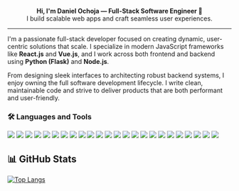 <p align="center">
  <strong>Hi, I'm Daniel Ochoja — Full-Stack Software Engineer 🚀</strong><br>
  I build scalable web apps and craft seamless user experiences.
</p>

---

<p>
  I'm a passionate full-stack developer focused on creating dynamic, user-centric solutions that scale. I specialize in modern JavaScript frameworks like <strong>React.js</strong> and <strong>Vue.js</strong>, and I work across both frontend and backend using <strong>Python (Flask)</strong> and <strong>Node.js</strong>.
</p>

<p>
  From designing sleek interfaces to architecting robust backend systems, I enjoy owning the full software development lifecycle. I write clean, maintainable code and strive to deliver products that are both performant and user-friendly.
</p>

<h3>🛠️ Languages and Tools</h3>

<p>
  <!-- Frontend -->
  <img src="https://img.shields.io/badge/-E34F26?style=for-the-badge&logo=html5&logoColor=white" />
  <img src="https://img.shields.io/badge/-1572B6?style=for-the-badge&logo=css3&logoColor=white" />
  <img src="https://img.shields.io/badge/-F7DF1E?style=for-the-badge&logo=javascript&logoColor=black" />
  <img src="https://img.shields.io/badge/-3178C6?style=for-the-badge&logo=typescript&logoColor=white" />
  <img src="https://img.shields.io/badge/-42b883?style=for-the-badge&logo=vue.js&logoColor=white" />
  <img src="https://img.shields.io/badge/-00DC82?style=for-the-badge&logo=nuxt.js&logoColor=white" />
  <img src="https://img.shields.io/badge/-38B2AC?style=for-the-badge&logo=tailwind-css&logoColor=white" />
  <img src="https://img.shields.io/badge/-CC6699?style=for-the-badge&logo=sass&logoColor=white" />
  <!-- Backend -->
  <img src="https://img.shields.io/badge/-3776AB?style=for-the-badge&logo=python&logoColor=white" />
  <img src="https://img.shields.io/badge/-000000?style=for-the-badge&logo=flask&logoColor=white" />
  <img src="https://img.shields.io/badge/-339933?style=for-the-badge&logo=node.js&logoColor=white" />
  <img src="https://img.shields.io/badge/-000000?style=for-the-badge&logo=express&logoColor=white" />
  <img src="https://img.shields.io/badge/-CCA336?style=for-the-badge&logo=sqlalchemy&logoColor=white" />
  <!-- Databases -->
  <img src="https://img.shields.io/badge/-47A248?style=for-the-badge&logo=mongodb&logoColor=white" />
  <img src="https://img.shields.io/badge/-4479A1?style=for-the-badge&logo=mysql&logoColor=white" />
  <img src="https://img.shields.io/badge/-4169E1?style=for-the-badge&logo=postgresql&logoColor=white" />
  <!-- DevOps -->
  <img src="https://img.shields.io/badge/-F05032?style=for-the-badge&logo=git&logoColor=white" />
  <img src="https://img.shields.io/badge/-2496ED?style=for-the-badge&logo=docker&logoColor=white" />
  <img src="https://img.shields.io/badge/-009639?style=for-the-badge&logo=nginx&logoColor=white" />
  <img src="https://img.shields.io/badge/-4EAA25?style=for-the-badge&logo=gnu-bash&logoColor=white" />
  <!-- Others -->
  <img src="https://img.shields.io/badge/-FCC624?style=for-the-badge&logo=linux&logoColor=black" />
  <img src="https://img.shields.io/badge/-F24E1E?style=for-the-badge&logo=figma&logoColor=white" />
  <img src="https://img.shields.io/badge/-A8B9CC?style=for-the-badge&logo=c&logoColor=black" />
  <img src="https://img.shields.io/badge/-FF6F00?style=for-the-badge&logo=api&logoColor=white" />
</p>

<h2>📊 GitHub Stats</h2>

[![Top Langs](https://github-readme-stats.vercel.app/api/top-langs/?username=Ochoja&layout=compact&theme=jolly)](https://github.com/anuraghazra/github-readme-stats)

<!---
Ochoja/Ochoja is a ✨ special ✨ repository because its `README.md` (this file) appears on your GitHub profile.
You can click the Preview link to take a look at your changes.
--->
